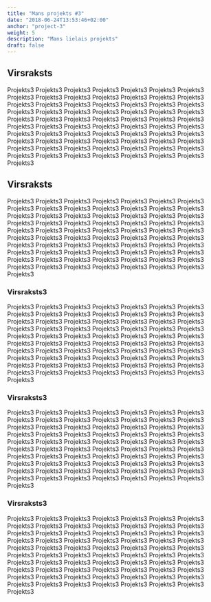 ```yaml
---
title: "Mans projekts #3"
date: "2018-06-24T13:53:46+02:00"
anchor: "project-3"
weight: 5
description: "Mans lielais projekts"
draft: false
---
```


## Virsraksts

Projekts3 Projekts3 Projekts3 Projekts3 Projekts3 Projekts3 Projekts3 Projekts3 Projekts3 Projekts3 Projekts3 Projekts3 Projekts3 Projekts3 Projekts3 Projekts3 Projekts3 Projekts3 Projekts3 Projekts3 Projekts3 Projekts3 Projekts3 Projekts3 Projekts3 Projekts3 Projekts3 Projekts3 Projekts3 Projekts3 Projekts3 Projekts3 Projekts3 Projekts3 Projekts3 Projekts3 Projekts3 Projekts3 Projekts3 Projekts3 Projekts3 Projekts3 Projekts3 Projekts3 Projekts3 Projekts3 Projekts3 Projekts3 Projekts3 Projekts3 Projekts3 Projekts3 Projekts3 Projekts3 Projekts3 Projekts3 Projekts3 Projekts3 Projekts3 Projekts3 Projekts3 Projekts3 Projekts3 Projekts3 Projekts3 Projekts3 Projekts3 Projekts3 Projekts3 Projekts3 Projekts3 

## Virsraksts

Projekts3 Projekts3 Projekts3 Projekts3 Projekts3 Projekts3 Projekts3 Projekts3 Projekts3 Projekts3 Projekts3 Projekts3 Projekts3 Projekts3 Projekts3 Projekts3 Projekts3 Projekts3 Projekts3 Projekts3 Projekts3 Projekts3 Projekts3 Projekts3 Projekts3 Projekts3 Projekts3 Projekts3 Projekts3 Projekts3 Projekts3 Projekts3 Projekts3 Projekts3 Projekts3 Projekts3 Projekts3 Projekts3 Projekts3 Projekts3 Projekts3 Projekts3 Projekts3 Projekts3 Projekts3 Projekts3 Projekts3 Projekts3 Projekts3 Projekts3 Projekts3 Projekts3 Projekts3 Projekts3 Projekts3 Projekts3 Projekts3 Projekts3 Projekts3 Projekts3 Projekts3 Projekts3 Projekts3 Projekts3 Projekts3 Projekts3 Projekts3 Projekts3 Projekts3 Projekts3 Projekts3 

### Virsraksts3

Projekts3 Projekts3 Projekts3 Projekts3 Projekts3 Projekts3 Projekts3 Projekts3 Projekts3 Projekts3 Projekts3 Projekts3 Projekts3 Projekts3 Projekts3 Projekts3 Projekts3 Projekts3 Projekts3 Projekts3 Projekts3 Projekts3 Projekts3 Projekts3 Projekts3 Projekts3 Projekts3 Projekts3 Projekts3 Projekts3 Projekts3 Projekts3 Projekts3 Projekts3 Projekts3 Projekts3 Projekts3 Projekts3 Projekts3 Projekts3 Projekts3 Projekts3 Projekts3 Projekts3 Projekts3 Projekts3 Projekts3 Projekts3 Projekts3 Projekts3 Projekts3 Projekts3 Projekts3 Projekts3 Projekts3 Projekts3 Projekts3 Projekts3 Projekts3 Projekts3 Projekts3 Projekts3 Projekts3 Projekts3 Projekts3 Projekts3 Projekts3 Projekts3 Projekts3 Projekts3 Projekts3 

### Virsraksts3

Projekts3 Projekts3 Projekts3 Projekts3 Projekts3 Projekts3 Projekts3 Projekts3 Projekts3 Projekts3 Projekts3 Projekts3 Projekts3 Projekts3 Projekts3 Projekts3 Projekts3 Projekts3 Projekts3 Projekts3 Projekts3 Projekts3 Projekts3 Projekts3 Projekts3 Projekts3 Projekts3 Projekts3 Projekts3 Projekts3 Projekts3 Projekts3 Projekts3 Projekts3 Projekts3 Projekts3 Projekts3 Projekts3 Projekts3 Projekts3 Projekts3 Projekts3 Projekts3 Projekts3 Projekts3 Projekts3 Projekts3 Projekts3 Projekts3 Projekts3 Projekts3 Projekts3 Projekts3 Projekts3 Projekts3 Projekts3 Projekts3 Projekts3 Projekts3 Projekts3 Projekts3 Projekts3 Projekts3 Projekts3 Projekts3 Projekts3 Projekts3 Projekts3 Projekts3 Projekts3 Projekts3 

### Virsraksts3

Projekts3 Projekts3 Projekts3 Projekts3 Projekts3 Projekts3 Projekts3 Projekts3 Projekts3 Projekts3 Projekts3 Projekts3 Projekts3 Projekts3 Projekts3 Projekts3 Projekts3 Projekts3 Projekts3 Projekts3 Projekts3 Projekts3 Projekts3 Projekts3 Projekts3 Projekts3 Projekts3 Projekts3 Projekts3 Projekts3 Projekts3 Projekts3 Projekts3 Projekts3 Projekts3 Projekts3 Projekts3 Projekts3 Projekts3 Projekts3 Projekts3 Projekts3 Projekts3 Projekts3 Projekts3 Projekts3 Projekts3 Projekts3 Projekts3 Projekts3 Projekts3 Projekts3 Projekts3 Projekts3 Projekts3 Projekts3 Projekts3 Projekts3 Projekts3 Projekts3 Projekts3 Projekts3 Projekts3 Projekts3 Projekts3 Projekts3 Projekts3 Projekts3 Projekts3 Projekts3 Projekts3 